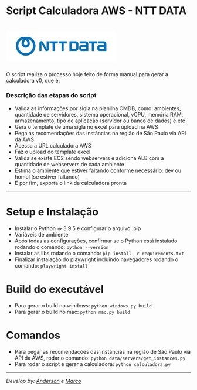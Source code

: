 # Script Calculadora AWS - NTT DATA
 
<h1 align="left">
    <img width="300px" src="./assets/ntt_logo.png" alt="ntt-data-logo">
</h1>
 
O script realiza o processo hoje feito de forma manual para gerar a calculadora v0, que é:
 
### Descrição das etapas do script
 
- Valida as informações por sigla na planilha CMDB, como: ambientes, quantidade de servidores, sistema operacional, vCPU, memória RAM, armazenamento, tipo de aplicação (servidor ou banco de dados) e etc
- Gera o template de uma sigla no excel para upload na AWS
- Pega as recomendações das instâncias na região de São Paulo via API da AWS
- Acessa a URL calculadora AWS
- Faz o upload do template excel
- Valida se existe EC2 sendo webservers e adiciona ALB com a quantidade de webservers de cada ambiente
- Estima o ambiente que estiver faltando conforme necessário: dev ou homol (se estiver faltando)
- E por fim, exporta o link da calculadora pronta
 
------
 
# Setup e Instalação
 
- Instalar o Python => 3.9.5 e configurar o arquivo .pip
- Variáveis de ambiente
- Após todas as configurações, confirmar se o Python está instalado rodando o comando: `python --version`
- Instalar as libs rodando o comando: `pip install -r requirements.txt`
- Finalizar instalação do playwright incluindo navegadores rodando o comando: `playwright install`
 
# Build do executável

- Para gerar o build no windows: `python windows.py build`
- Para gerar o build no mac: `python mac.py build`

# Comandos
 
- Para pegar as recomendações das instâncias na região de São Paulo via API da AWS, rodar o comando: `python data/servers/get_instances.py`
- Para rodar o script e gerar a calculadora: `python calculadora.py`
 
------
 
*Develop by: [Anderson](https://github.com/Andersoncr) e [Marco](https://github.com/mrk-qa)*